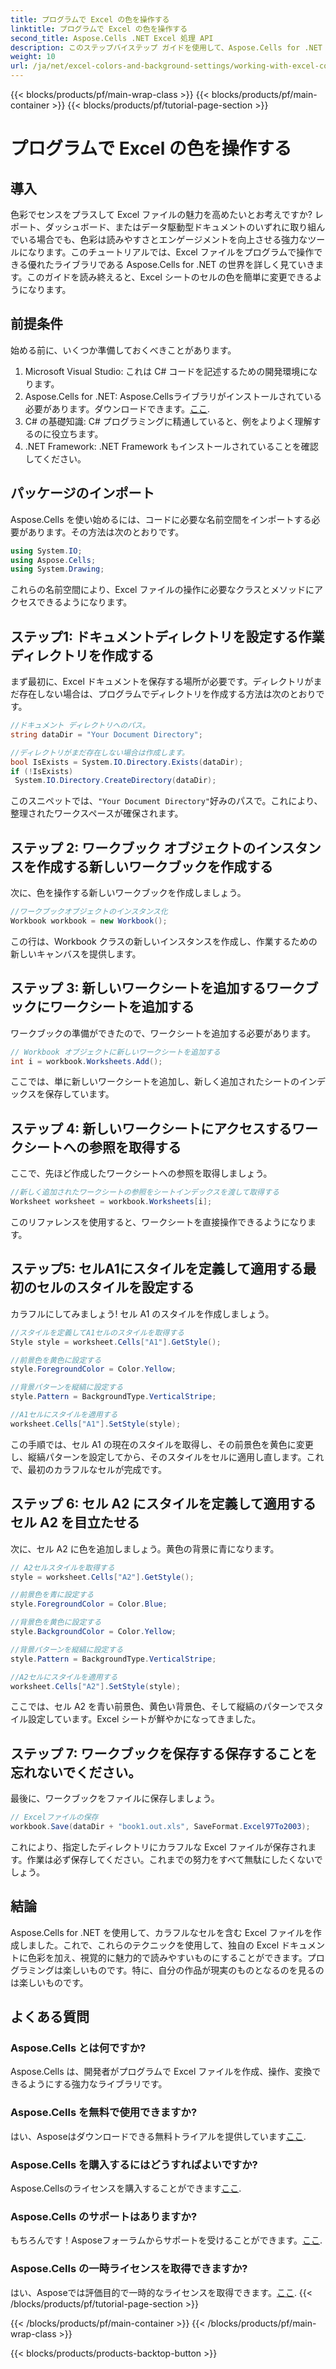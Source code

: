```yaml
---
title: プログラムで Excel の色を操作する
linktitle: プログラムで Excel の色を操作する
second_title: Aspose.Cells .NET Excel 処理 API
description: このステップバイステップ ガイドを使用して、Aspose.Cells for .NET を使用して Excel セルの色をプログラムで変更し、データのプレゼンテーションを向上させる方法を学習します。
weight: 10
url: /ja/net/excel-colors-and-background-settings/working-with-excel-colors/
---
```


{{< blocks/products/pf/main-wrap-class >}}
{{< blocks/products/pf/main-container >}}
{{< blocks/products/pf/tutorial-page-section >}}

# プログラムで Excel の色を操作する

## 導入
色彩でセンスをプラスして Excel ファイルの魅力を高めたいとお考えですか? レポート、ダッシュボード、またはデータ駆動型ドキュメントのいずれに取り組んでいる場合でも、色彩は読みやすさとエンゲージメントを向上させる強力なツールになります。このチュートリアルでは、Excel ファイルをプログラムで操作できる優れたライブラリである Aspose.Cells for .NET の世界を詳しく見ていきます。このガイドを読み終えると、Excel シートのセルの色を簡単に変更できるようになります。

## 前提条件
始める前に、いくつか準備しておくべきことがあります。

1. Microsoft Visual Studio: これは C# コードを記述するための開発環境になります。
2.  Aspose.Cells for .NET: Aspose.Cellsライブラリがインストールされている必要があります。ダウンロードできます。[ここ](https://releases.aspose.com/cells/net/).
3. C# の基礎知識: C# プログラミングに精通していると、例をよりよく理解するのに役立ちます。
4. .NET Framework: .NET Framework もインストールされていることを確認してください。

## パッケージのインポート
Aspose.Cells を使い始めるには、コードに必要な名前空間をインポートする必要があります。その方法は次のとおりです。

```csharp
using System.IO;
using Aspose.Cells;
using System.Drawing;
```

これらの名前空間により、Excel ファイルの操作に必要なクラスとメソッドにアクセスできるようになります。

## ステップ1: ドキュメントディレクトリを設定する作業ディレクトリを作成する

まず最初に、Excel ドキュメントを保存する場所が必要です。ディレクトリがまだ存在しない場合は、プログラムでディレクトリを作成する方法は次のとおりです。

```csharp
//ドキュメント ディレクトリへのパス。
string dataDir = "Your Document Directory";

//ディレクトリがまだ存在しない場合は作成します。
bool IsExists = System.IO.Directory.Exists(dataDir);
if (!IsExists)
 System.IO.Directory.CreateDirectory(dataDir);
```

このスニペットでは、`"Your Document Directory"`好みのパスで。これにより、整理されたワークスペースが確保されます。

## ステップ 2: ワークブック オブジェクトのインスタンスを作成する新しいワークブックを作成する

次に、色を操作する新しいワークブックを作成しましょう。

```csharp
//ワークブックオブジェクトのインスタンス化
Workbook workbook = new Workbook();
```

この行は、Workbook クラスの新しいインスタンスを作成し、作業するための新しいキャンバスを提供します。

## ステップ 3: 新しいワークシートを追加するワークブックにワークシートを追加する

ワークブックの準備ができたので、ワークシートを追加する必要があります。

```csharp
// Workbook オブジェクトに新しいワークシートを追加する
int i = workbook.Worksheets.Add();
```

ここでは、単に新しいワークシートを追加し、新しく追加されたシートのインデックスを保存しています。

## ステップ 4: 新しいワークシートにアクセスするワークシートへの参照を取得する

ここで、先ほど作成したワークシートへの参照を取得しましょう。

```csharp
//新しく追加されたワークシートの参照をシートインデックスを渡して取得する
Worksheet worksheet = workbook.Worksheets[i];
```

このリファレンスを使用すると、ワークシートを直接操作できるようになります。

## ステップ5: セルA1にスタイルを定義して適用する最初のセルのスタイルを設定する

カラフルにしてみましょう! セル A1 のスタイルを作成しましょう。

```csharp
//スタイルを定義してA1セルのスタイルを取得する
Style style = worksheet.Cells["A1"].GetStyle();

//前景色を黄色に設定する
style.ForegroundColor = Color.Yellow;

//背景パターンを縦縞に設定する
style.Pattern = BackgroundType.VerticalStripe;

//A1セルにスタイルを適用する
worksheet.Cells["A1"].SetStyle(style);
```

この手順では、セル A1 の現在のスタイルを取得し、その前景色を黄色に変更し、縦縞パターンを設定してから、そのスタイルをセルに適用し直します。これで、最初のカラフルなセルが完成です。

## ステップ 6: セル A2 にスタイルを定義して適用するセル A2 を目立たせる

次に、セル A2 に色を追加しましょう。黄色の背景に青になります。

```csharp
// A2セルスタイルを取得する
style = worksheet.Cells["A2"].GetStyle();

//前景色を青に設定する
style.ForegroundColor = Color.Blue;

//背景色を黄色に設定する
style.BackgroundColor = Color.Yellow;

//背景パターンを縦縞に設定する
style.Pattern = BackgroundType.VerticalStripe;

//A2セルにスタイルを適用する
worksheet.Cells["A2"].SetStyle(style);
```

ここでは、セル A2 を青い前景色、黄色い背景色、そして縦縞のパターンでスタイル設定しています。Excel シートが鮮やかになってきました。

## ステップ 7: ワークブックを保存する保存することを忘れないでください。

最後に、ワークブックをファイルに保存しましょう。

```csharp
// Excelファイルの保存
workbook.Save(dataDir + "book1.out.xls", SaveFormat.Excel97To2003);
```

これにより、指定したディレクトリにカラフルな Excel ファイルが保存されます。作業は必ず保存してください。これまでの努力をすべて無駄にしたくないでしょう。

## 結論
Aspose.Cells for .NET を使用して、カラフルなセルを含む Excel ファイルを作成しました。これで、これらのテクニックを使用して、独自の Excel ドキュメントに色彩を加え、視覚的に魅力的で読みやすいものにすることができます。プログラミングは楽しいものです。特に、自分の作品が現実のものとなるのを見るのは楽しいものです。
## よくある質問

### Aspose.Cells とは何ですか?
Aspose.Cells は、開発者がプログラムで Excel ファイルを作成、操作、変換できるようにする強力なライブラリです。

### Aspose.Cells を無料で使用できますか?
はい、Asposeはダウンロードできる無料トライアルを提供しています[ここ](https://releases.aspose.com/).

### Aspose.Cells を購入するにはどうすればよいですか?
 Aspose.Cellsのライセンスを購入することができます[ここ](https://purchase.aspose.com/buy).

### Aspose.Cells のサポートはありますか?
もちろんです！Asposeフォーラムからサポートを受けることができます。[ここ](https://forum.aspose.com/c/cells/9).

### Aspose.Cells の一時ライセンスを取得できますか?
はい、Asposeでは評価目的で一時的なライセンスを取得できます。[ここ](https://purchase.aspose.com/temporary-license/).
{{< /blocks/products/pf/tutorial-page-section >}}

{{< /blocks/products/pf/main-container >}}
{{< /blocks/products/pf/main-wrap-class >}}

{{< blocks/products/products-backtop-button >}}

